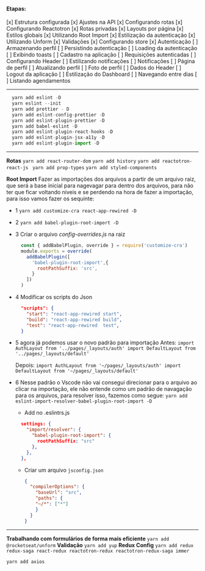 #### Etapas:
[x] Estrutura configurada
[x] Ajustes na API
[x] Configurando rotas
[x] Configurando Reactotron
[x] Rotas privadas
[x] Layouts por página
[x] Estilos globais
[x] Utilizando Root Import
[x] Estilização da autenticação
[x] Utilizando Unform
[x] Validações
[x] Configurando store
[x] Autenticação
[ ] Armazenando perfil
[ ] Persistindo autenticação
[ ] Loading da autenticação
[ ] Exibindo toasts
[ ] Cadastro na aplicação
[ ] Requisições autenticadas
[ ] Configurando Header
[ ] Estilizando notificações
[ ] Notificações
[ ] Página de perfil
[ ] Atualizando perfil
[ ] Foto de perfil
[ ] Dados do Header
[ ] Logout da aplicação
[ ] Estilização do Dashboard
[ ] Navegando entre dias
[ ] Listando agendamentos

---

```js
  yarn add eslint -D
  yarn eslint --init
  yarn add prettier - D
  yarn add eslint-config-prettier -D
  yarn add eslint-plugin-prettier -D
  yarn add babel-eslint -D
  yarn add eslint-plugin-react-hooks -D
  yarn add eslint-plugin-jsx-a11y -D
  yarn add eslint-plugin-import -D
```

---

__Rotas__
`yarn add react-router-dom`
`yarn add history`
`yarn add reactotron-react-js `
`yarn add prop-types`
`yarn add styled-components`

__Root Import__
Fazer as importações dos arquivos a partir de um arquivo raiz, que será a base inicial para nagevagar para dentro dos arquivos, para não ter que ficar voltando niveis e se perdendo na hora de fazer a importação, para isso vamos fazer os sequinte:
- 1 `yarn add customize-cra react-app-rewired -D`
- 2 `yarn add babel-plugin-root-import -D`
- 3 Criar o arquivo _config-overrides.js_ na raiz

  ```js
    const { addBabelPlugin, override } = require('customize-cra')
    module.exports = override(
      addBabelPlugin([
        'babel-plugin-root-import',{
          rootPathSuffix: 'src',
        }
      ])
    )
  ```

- 4 Modificar os scripts do Json
  
  ```json
    "scripts": {
      "start": "react-app-rewired start",
      "build": "react-app-rewired build",
      "test": "react-app-rewired  test",
    }
  ```
- 5 agora já podemos usar o novo padrão para importação
  Antes:
  `import AuthLayout from '../pages/_layouts/auth' import DefaultLayout from '../pages/_layouts/default'`

  Depois:
  `import AuthLayout from '~/pages/_layouts/auth' import DefaultLayout from '~/pages/_layouts/default'`

- 6 Nesse padrão o Vscode não vai consegui direcionar para o arquivo ao clicar na importação, ele não entende como um padrão de navagação para os arquivos, para resolver isso, fazemos como segue:
  `yarn add eslint-import-resolver-babel-plugin-root-import -D`
  - Add no .eslintrs.js
  ```json
    settings: {
      "import/resolver": {
        "babel-plugin-root-import": {
          rootPathSuffix: "src"
        },
      },
    },
  ```
  - Criar um arquivo `jsconfig.json`
    ```json
    {
      "compilerOptions": {
        "baseUrl": "src",
        "paths": {
        "~/*": ["*"]
        }
      }
    }
    ```
---
__Trabalhando com formulários de forma mais eficiente__
`yarn add @rocketseat/unform`
__Validação__
`yarn add yup`
__Redux Config__
`yarn add redux redux-saga react-redux reactotron-redux reactotron-redux-saga immer`

`yarn add axios`
